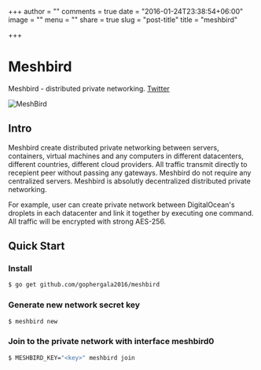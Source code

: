 +++
author = ""
comments = true
date = "2016-01-24T23:38:54+06:00"
image = ""
menu = ""
share = true
slug = "post-title"
title = "meshbird"

+++

# Meshbird

Meshbird - distributed private networking. [Twitter](https://twitter.com/meshbird)


![MeshBird](https://avatars1.githubusercontent.com/u/16837838?v=3&s=600)

## Intro

Meshbird create distributed private networking between servers, containers, virtual machines and any computers in different datacenters, different countries, different cloud providers. All traffic transmit directly to recepient peer without passing any gateways. Meshbird do not require any centralized servers. Meshbird is absolutly decentralized distributed private networking.

For example, user can create private network between DigitalOcean's droplets in each datacenter and link it together by executing one command. All traffic will be encrypted with strong AES-256.

## Quick Start

### Install

```bash
$ go get github.com/gophergala2016/meshbird
````

### Generate new network secret key

```bash
$ meshbird new
```

### Join to the private network with interface meshbird0

```bash
$ MESHBIRD_KEY="<key>" meshbird join
```
